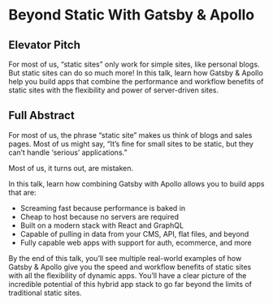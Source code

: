 # Beyond Static With Gatsby & Apollo

## Elevator Pitch

For most of us, “static sites” only work for simple sites, like personal blogs. But static sites can do so much more! In this talk, learn how Gatsby & Apollo help you build apps that combine the performance and workflow benefits of static sites with the flexibility and power of server-driven sites.

## Full Abstract

For most of us, the phrase “static site” makes us think of blogs and sales pages. Most of us might say, “It’s fine for small sites to be static, but they can’t handle ‘serious’ applications.”

Most of us, it turns out, are mistaken.

In this talk, learn how combining Gatsby with Apollo allows you to build apps that are:

-   Screaming fast because performance is baked in
-   Cheap to host because no servers are required
-   Built on a modern stack with React and GraphQL
-   Capable of pulling in data from your CMS, API, flat files, and beyond
-   Fully capable web apps with support for auth, ecommerce, and more

By the end of this talk, you’ll see multiple real-world examples of how Gatsby & Apollo give you the speed and workflow benefits of static sites with all the flexibility of dynamic apps. You’ll have a clear picture of the incredible potential of this hybrid app stack to go far beyond the limits of traditional static sites.
